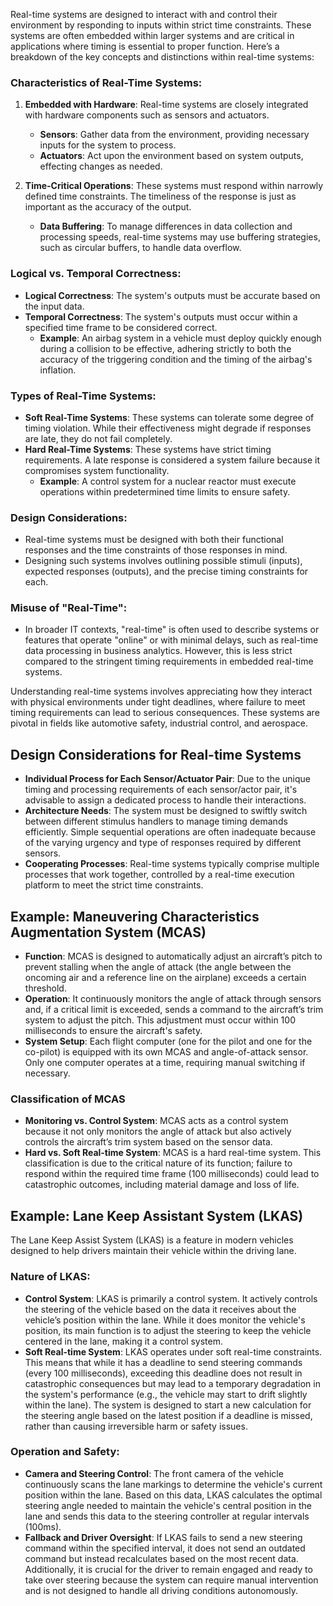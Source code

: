 Real-time systems are designed to interact with and control their environment by responding to inputs within strict time constraints. These systems are often embedded within larger systems and are critical in applications where timing is essential to proper function. Here’s a breakdown of the key concepts and distinctions within real-time systems:

### Characteristics of Real-Time Systems:
1. **Embedded with Hardware**: Real-time systems are closely integrated with hardware components such as sensors and actuators.
   - **Sensors**: Gather data from the environment, providing necessary inputs for the system to process.
   - **Actuators**: Act upon the environment based on system outputs, effecting changes as needed.

2. **Time-Critical Operations**: These systems must respond within narrowly defined time constraints. The timeliness of the response is just as important as the accuracy of the output.
   - **Data Buffering**: To manage differences in data collection and processing speeds, real-time systems may use buffering strategies, such as circular buffers, to handle data overflow.

### Logical vs. Temporal Correctness:
- **Logical Correctness**: The system's outputs must be accurate based on the input data.
- **Temporal Correctness**: The system's outputs must occur within a specified time frame to be considered correct.
  - **Example**: An airbag system in a vehicle must deploy quickly enough during a collision to be effective, adhering strictly to both the accuracy of the triggering condition and the timing of the airbag's inflation.

### Types of Real-Time Systems:
- **Soft Real-Time Systems**: These systems can tolerate some degree of timing violation. While their effectiveness might degrade if responses are late, they do not fail completely.
- **Hard Real-Time Systems**: These systems have strict timing requirements. A late response is considered a system failure because it compromises system functionality.
  - **Example**: A control system for a nuclear reactor must execute operations within predetermined time limits to ensure safety.

### Design Considerations:
- Real-time systems must be designed with both their functional responses and the time constraints of those responses in mind.
- Designing such systems involves outlining possible stimuli (inputs), expected responses (outputs), and the precise timing constraints for each.

### Misuse of "Real-Time":
- In broader IT contexts, "real-time" is often used to describe systems or features that operate "online" or with minimal delays, such as real-time data processing in business analytics. However, this is less strict compared to the stringent timing requirements in embedded real-time systems.

Understanding real-time systems involves appreciating how they interact with physical environments under tight deadlines, where failure to meet timing requirements can lead to serious consequences. These systems are pivotal in fields like automotive safety, industrial control, and aerospace.

## Design Considerations for Real-time Systems
- **Individual Process for Each Sensor/Actuator Pair**: Due to the unique timing and processing requirements of each sensor/actor pair, it's advisable to assign a dedicated process to handle their interactions.
- **Architecture Needs**: The system must be designed to swiftly switch between different stimulus handlers to manage timing demands efficiently. Simple sequential operations are often inadequate because of the varying urgency and type of responses required by different sensors.
- **Cooperating Processes**: Real-time systems typically comprise multiple processes that work together, controlled by a real-time execution platform to meet the strict time constraints.
## Example: Maneuvering Characteristics Augmentation System (MCAS)
- **Function**: MCAS is designed to automatically adjust an aircraft’s pitch to prevent stalling when the angle of attack (the angle between the oncoming air and a reference line on the airplane) exceeds a certain threshold.
- **Operation**: It continuously monitors the angle of attack through sensors and, if a critical limit is exceeded, sends a command to the aircraft’s trim system to adjust the pitch. This adjustment must occur within 100 milliseconds to ensure the aircraft's safety.
- **System Setup**: Each flight computer (one for the pilot and one for the co-pilot) is equipped with its own MCAS and angle-of-attack sensor. Only one computer operates at a time, requiring manual switching if necessary.
### Classification of MCAS
- **Monitoring vs. Control System**: MCAS acts as a control system because it not only monitors the angle of attack but also actively controls the aircraft’s trim system based on the sensor data.
- **Hard vs. Soft Real-time System**: MCAS is a hard real-time system. This classification is due to the critical nature of its function; failure to respond within the required time frame (100 milliseconds) could lead to catastrophic outcomes, including material damage and loss of life.
## Example: Lane Keep Assistant System (LKAS)
The Lane Keep Assist System (LKAS) is a feature in modern vehicles designed to help drivers maintain their vehicle within the driving lane.
### Nature of LKAS:
- **Control System**: LKAS is primarily a control system. It actively controls the steering of the vehicle based on the data it receives about the vehicle’s position within the lane. While it does monitor the vehicle's position, its main function is to adjust the steering to keep the vehicle centered in the lane, making it a control system.
- **Soft Real-time System**: LKAS operates under soft real-time constraints. This means that while it has a deadline to send steering commands (every 100 milliseconds), exceeding this deadline does not result in catastrophic consequences but may lead to a temporary degradation in the system's performance (e.g., the vehicle may start to drift slightly within the lane). The system is designed to start a new calculation for the steering angle based on the latest position if a deadline is missed, rather than causing irreversible harm or safety issues.
### Operation and Safety:
- **Camera and Steering Control**: The front camera of the vehicle continuously scans the lane markings to determine the vehicle's current position within the lane. Based on this data, LKAS calculates the optimal steering angle needed to maintain the vehicle's central position in the lane and sends this data to the steering controller at regular intervals (100ms).
- **Fallback and Driver Oversight**: If LKAS fails to send a new steering command within the specified interval, it does not send an outdated command but instead recalculates based on the most recent data. Additionally, it is crucial for the driver to remain engaged and ready to take over steering because the system can require manual intervention and is not designed to handle all driving conditions autonomously.


